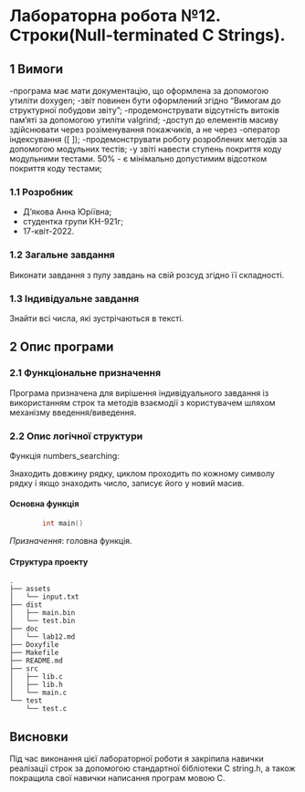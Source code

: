 # Лабораторна робота №12. Строки(Null-terminated C Strings).

## 1 Вимоги

-програма має мати документацію, що оформлена за допомогою утиліти doxygen;
-звіт повинен бути оформлений згідно “Вимогам до структурної побудови звіту”;
-продемонструвати відсутність витоків пам’яті за допомогою утиліти valgrind;
-доступ до елементів масиву здійснювати через розіменування покажчиків, а не через
-оператор індексування ([ ]);
-продемонструвати роботу розроблених методів за допомогою модульних тестів;
-у звіті навести ступень покриття коду модульними тестами. 50% - є мінімально допустимим
відсотком покриття коду тестами;

### 1.1 Розробник

* Дʼякова Анна Юріївна;
* студентка групи КН-921г;
* 17-квіт-2022.

### 1.2 Загальне завдання

Виконати завдання з пулу завдань на свій розсуд згідно її складності.

### 1.3 Індивідуальне завдання

Знайти всі числа, які зустрічаються в тексті.

## 2 Опис програми

### 2.1 Функціональне призначення

Програма призначена для вирішення індивідуального завдання із використанням строк та методів взаємодії з користувачем шляхом механізму введення/виведення.

### 2.2 Опис логічної структури

Функція numbers_searching:

Знаходить довжину рядку, циклом проходить по кожному символу рядку і якщо знаходить число, записує його у новий масив.

#### Основна функція

```c
		int main() 
```

*Призначення*: головна функція.

#### Структура проекту

```
.
├── assets
│   └── input.txt
├── dist
│   ├── main.bin
│   └── test.bin
├── doc
│   └── lab12.md
├── Doxyfile
├── Makefile
├── README.md
├── src
│   ├── lib.c
│   ├── lib.h
│   └── main.c
└── test
    └── test.c

```

## Висновки

Під час виконання цієї лабораторної роботи я закріпила навички реалізації строк за допомогою стандартної бібліотеки С string.h, а також покращила свої навички написання програм мовою С.
